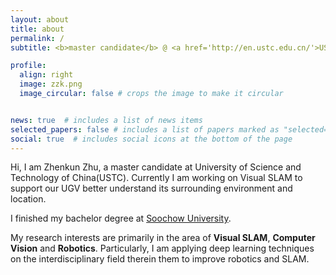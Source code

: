 ```yaml
---
layout: about
title: about
permalink: /
subtitle: <b>master candidate</b> @ <a href='http://en.ustc.edu.cn/'>USTC</a> 

profile:
  align: right
  image: zzk.png
  image_circular: false # crops the image to make it circular


news: true  # includes a list of news items
selected_papers: false # includes a list of papers marked as "selected={true}"
social: true  # includes social icons at the bottom of the page
---
```

Hi, I am Zhenkun Zhu, a master candidate at University of Science and Technology of China(USTC). Currently I am working on Visual SLAM to support our UGV better understand its surrounding environment and location. 

I finished my bachelor degree at [Soochow University](http://eng.suda.edu.cn/).  

My research interests are primarily in the area of **Visual SLAM**,  **Computer Vision** and **Robotics**. Particularly, I am applying deep learning techniques on the interdisciplinary field therein them to improve robotics and SLAM.